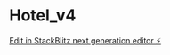 # Hotel_v4

[Edit in StackBlitz next generation editor ⚡️](https://stackblitz.com/~/github.com/egnonisse/Hotel_v4)